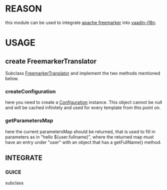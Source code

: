 # REASON

this module can be used to integrate [apache freemarker](http://freemarker.org) into [vaadin-i18n](https://github.com/berndhopp/vaadin-i18n).

# USAGE

## create FreemarkerTranslator

Subclass [FreemarkerTranslator](https://github.com/berndhopp/vaadin-i18n-freemarker/blob/master/src/main/java/org/vaadin/i18n/freemarker/FreemarkerTranslator.java) and implement
the two methods mentioned below.

### createConfiguration

here you need to create a [Configuration](http://freemarker.org/docs/pgui_quickstart_createconfiguration.html) instance. This object cannot be null and 
will be cached infinitely and used for every template from this point on.

### getParametersMap

here the current parametersMap should be returned, that is used to fill in parameters as in "hello ${user.fullname}", where the returned map must have an entry under 
"user" with an object that has a getFullName() method.

## INTEGRATE

### GUICE

subclass



